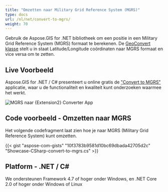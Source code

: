 ```yaml
---
title: "Omzetten naar Military Grid Reference System (MGRS)"
type: docs
url: /nl/net/convert-to-mgrs/
weight: 70
---
```


Gebruik de Aspose.GIS for .NET bibliotheek om een positie in een Military Grid Reference System (MGRS) formaat te berekenen. De [GeoConvert klasse](https://reference.aspose.com/gis/net/aspose.gis/geoconvert) stelt u in staat Latitude/Longitude coördinaten naar MGRS formaat en vice versa om te zetten.

## **Live Voorbeeld**

Aspose.GIS for .NET / C# presenteert u online gratis de ["Convert to MGRS"](https://products.aspose.app/gis/coordinates/convert-to-mgrs) applicatie, waar u de functionaliteit en kwaliteit kunt onderzoeken waarmee het werkt.

![MGRS naar {Extension2} Converter App](coordinates.png)

## **Code voorbeeld - Omzetten naar MGRS**

Het volgende codefragment laat zien hoe je naar MGRS (Military Grid Reference System) kunt omzetten.

{{< gist "aspose-com-gists" "10f3783b9581d10bc69dbada42705d2c" "Showcase-CSharp-convert-to-mgrs.cs" >}}

## **Platform - .NET / C#**

We ondersteunen Framework 4.7 of hoger onder Windows, en .NET Core 2.0 of hoger onder Windows of Linux
